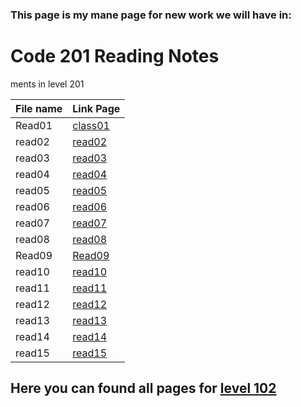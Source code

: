 ### This page is my mane page for new work we will have in:

# Code 201 Reading Notes

ments in level 201

File name | Link Page
------------ | -------------
Read01 | [class01](class01.md)
read02 | [read02](class02.md)
read03 | [read03](class03.md)
read04 | [read04](class04.md)
read05 | [read05]()
read06 | [read06]()
read07 | [read07]()
read08 | [read08]()
Read09 | [Read09]()
read10 | [read10]()
read11 | [read11]()
read12 | [read12]()
read13 | [read13]()
read14 | [read14]()
read15 | [read15]()


## Here you can found all pages for [level 102](Code102ReadingNotes.md) 

